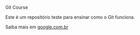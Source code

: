 Git Course

Este é um repositório teste para ensinar como o Git funciona.

Saiba mais em [google.com.br](http://google.com.br)